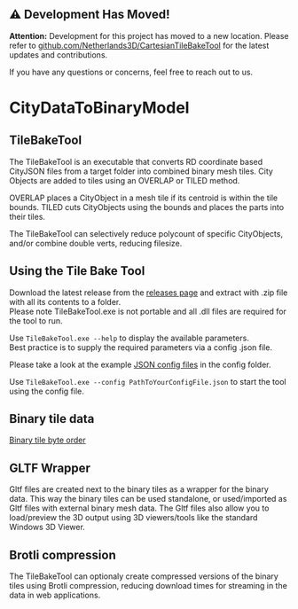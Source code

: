 ## ⚠️ Development Has Moved!

**Attention:** Development for this project has moved to a new location.
Please refer to [github.com/Netherlands3D/CartesianTileBakeTool](https://github.com/Netherlands3D/CartesianTileBakeTool) for the latest updates and contributions.

If you have any questions or concerns, feel free to reach out to us.

# CityDataToBinaryModel

## TileBakeTool

The TileBakeTool is an executable that converts RD coordinate based CityJSON files from a target folder into combined binary mesh tiles. City Objects are added to tiles using an OVERLAP or TILED method.

OVERLAP places a CityObject in a mesh tile if its centroid is within the tile bounds.
TILED cuts CityObjects using the bounds and places the parts into their tiles.

The TileBakeTool can selectively reduce polycount of specific CityObjects, and/or combine double verts, reducing filesize.

## Using the Tile Bake Tool

Download the latest release from the [releases page](https://github.com/Amsterdam/CityDataToBinaryModel/releases) and extract with .zip file with all its contents to a folder.<br>
Please note TileBakeTool.exe is not portable and all .dll files are required for the tool to run.

Use `TileBakeTool.exe --help` to display the available parameters.<br>
Best practice is to supply the required parameters via a config .json file.

Please take a look at the example [JSON config files](config/) in the config folder.

Use `TileBakeTool.exe --config PathToYourConfigFile.json` to start the tool using the config file.

## Binary tile data

[Binary tile byte order](docs/BinaryFileContents.md)

## GLTF Wrapper

Gltf files are created next to the binary tiles as a wrapper for the binary data.
This way the binary tiles can be used standalone, or used/imported as Gltf files with external binary mesh data.
The Gltf files also allow you to load/preview the 3D output using 3D viewers/tools like the standard Windows 3D Viewer.

## Brotli compression

The TileBakeTool can optionaly create compressed versions of the binary tiles using Brotli compression, reducing download times for streaming in the data in  web applications.
